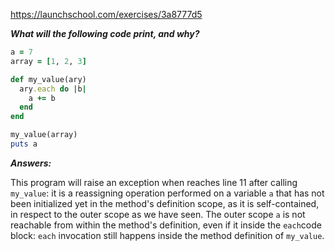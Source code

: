 https://launchschool.com/exercises/3a8777d5

***What will the following code print, and why?***

```ruby
a = 7
array = [1, 2, 3]

def my_value(ary)
  ary.each do |b|
    a += b
  end
end

my_value(array)
puts a
```

***Answers:***

This program will raise an exception when reaches line 11
after calling `my_value`: it is a reassigning operation 
performed on a variable `a` that has not been initialized 
yet in the method's definition scope, as it is self-contained,
in respect to the outer scope as we have seen. 
The outer scope `a` is not reachable from  within the method's 
definition, even if it inside the `each`code block: `each` 
invocation still happens inside the method definition of `my_value`.